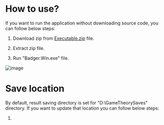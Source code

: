 # How to use?

If you want to run the application without downloading source code, you can follow below steps:

1. Download zip from [Executable.zip](https://github.com/seymakg/badger-tripdistribution/blob/master/Executable.zip) file.

1. Extract zip file.

1. Run "Badger.Win.exe" file.

![image](https://github.com/user-attachments/assets/5810ea0d-b765-4ccb-80ea-435e34513c5b)

# Save location

By default, result saving directory is set for "D:\GameTheorySaves\" directory. If you want to update that location you can follow below steps:

1. 
